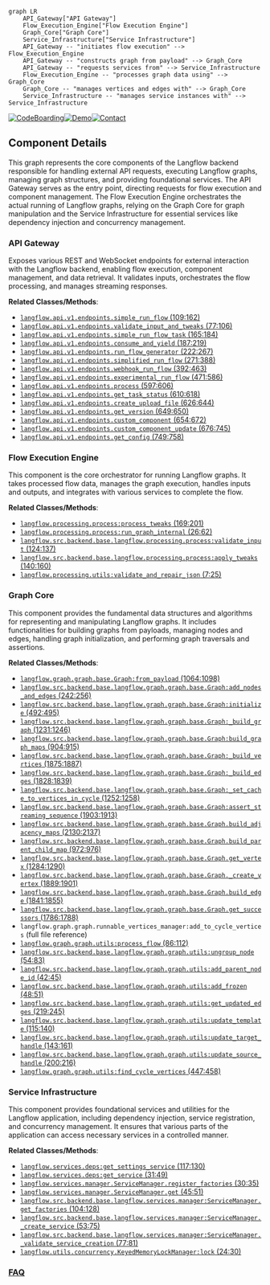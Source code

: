 ```mermaid
graph LR
    API_Gateway["API Gateway"]
    Flow_Execution_Engine["Flow Execution Engine"]
    Graph_Core["Graph Core"]
    Service_Infrastructure["Service Infrastructure"]
    API_Gateway -- "initiates flow execution" --> Flow_Execution_Engine
    API_Gateway -- "constructs graph from payload" --> Graph_Core
    API_Gateway -- "requests services from" --> Service_Infrastructure
    Flow_Execution_Engine -- "processes graph data using" --> Graph_Core
    Graph_Core -- "manages vertices and edges with" --> Graph_Core
    Service_Infrastructure -- "manages service instances with" --> Service_Infrastructure
```
[![CodeBoarding](https://img.shields.io/badge/Generated%20by-CodeBoarding-9cf?style=flat-square)](https://github.com/CodeBoarding/GeneratedOnBoardings)[![Demo](https://img.shields.io/badge/Try%20our-Demo-blue?style=flat-square)](https://www.codeboarding.org/demo)[![Contact](https://img.shields.io/badge/Contact%20us%20-%20contact@codeboarding.org-lightgrey?style=flat-square)](mailto:contact@codeboarding.org)

## Component Details

This graph represents the core components of the Langflow backend responsible for handling external API requests, executing Langflow graphs, managing graph structures, and providing foundational services. The API Gateway serves as the entry point, directing requests for flow execution and component management. The Flow Execution Engine orchestrates the actual running of Langflow graphs, relying on the Graph Core for graph manipulation and the Service Infrastructure for essential services like dependency injection and concurrency management.

### API Gateway
Exposes various REST and WebSocket endpoints for external interaction with the Langflow backend, enabling flow execution, component management, and data retrieval. It validates inputs, orchestrates the flow processing, and manages streaming responses.


**Related Classes/Methods**:

- <a href="https://github.com/langflow-ai/langflow/blob/master/src/backend/base/langflow/api/v1/endpoints.py#L109-L162" target="_blank" rel="noopener noreferrer">`langflow.api.v1.endpoints.simple_run_flow` (109:162)</a>
- <a href="https://github.com/langflow-ai/langflow/blob/master/src/backend/base/langflow/api/v1/endpoints.py#L77-L106" target="_blank" rel="noopener noreferrer">`langflow.api.v1.endpoints.validate_input_and_tweaks` (77:106)</a>
- <a href="https://github.com/langflow-ai/langflow/blob/master/src/backend/base/langflow/api/v1/endpoints.py#L165-L184" target="_blank" rel="noopener noreferrer">`langflow.api.v1.endpoints.simple_run_flow_task` (165:184)</a>
- <a href="https://github.com/langflow-ai/langflow/blob/master/src/backend/base/langflow/api/v1/endpoints.py#L187-L219" target="_blank" rel="noopener noreferrer">`langflow.api.v1.endpoints.consume_and_yield` (187:219)</a>
- <a href="https://github.com/langflow-ai/langflow/blob/master/src/backend/base/langflow/api/v1/endpoints.py#L222-L267" target="_blank" rel="noopener noreferrer">`langflow.api.v1.endpoints.run_flow_generator` (222:267)</a>
- <a href="https://github.com/langflow-ai/langflow/blob/master/src/backend/base/langflow/api/v1/endpoints.py#L271-L388" target="_blank" rel="noopener noreferrer">`langflow.api.v1.endpoints.simplified_run_flow` (271:388)</a>
- <a href="https://github.com/langflow-ai/langflow/blob/master/src/backend/base/langflow/api/v1/endpoints.py#L392-L463" target="_blank" rel="noopener noreferrer">`langflow.api.v1.endpoints.webhook_run_flow` (392:463)</a>
- <a href="https://github.com/langflow-ai/langflow/blob/master/src/backend/base/langflow/api/v1/endpoints.py#L471-L586" target="_blank" rel="noopener noreferrer">`langflow.api.v1.endpoints.experimental_run_flow` (471:586)</a>
- <a href="https://github.com/langflow-ai/langflow/blob/master/src/backend/base/langflow/api/v1/endpoints.py#L597-L606" target="_blank" rel="noopener noreferrer">`langflow.api.v1.endpoints.process` (597:606)</a>
- <a href="https://github.com/langflow-ai/langflow/blob/master/src/backend/base/langflow/api/v1/endpoints.py#L610-L618" target="_blank" rel="noopener noreferrer">`langflow.api.v1.endpoints.get_task_status` (610:618)</a>
- <a href="https://github.com/langflow-ai/langflow/blob/master/src/backend/base/langflow/api/v1/endpoints.py#L626-L644" target="_blank" rel="noopener noreferrer">`langflow.api.v1.endpoints.create_upload_file` (626:644)</a>
- <a href="https://github.com/langflow-ai/langflow/blob/master/src/backend/base/langflow/api/v1/endpoints.py#L649-L650" target="_blank" rel="noopener noreferrer">`langflow.api.v1.endpoints.get_version` (649:650)</a>
- <a href="https://github.com/langflow-ai/langflow/blob/master/src/backend/base/langflow/api/v1/endpoints.py#L654-L672" target="_blank" rel="noopener noreferrer">`langflow.api.v1.endpoints.custom_component` (654:672)</a>
- <a href="https://github.com/langflow-ai/langflow/blob/master/src/backend/base/langflow/api/v1/endpoints.py#L676-L745" target="_blank" rel="noopener noreferrer">`langflow.api.v1.endpoints.custom_component_update` (676:745)</a>
- <a href="https://github.com/langflow-ai/langflow/blob/master/src/backend/base/langflow/api/v1/endpoints.py#L749-L758" target="_blank" rel="noopener noreferrer">`langflow.api.v1.endpoints.get_config` (749:758)</a>


### Flow Execution Engine
This component is the core orchestrator for running Langflow graphs. It takes processed flow data, manages the graph execution, handles inputs and outputs, and integrates with various services to complete the flow.


**Related Classes/Methods**:

- <a href="https://github.com/langflow-ai/langflow/blob/master/src/backend/base/langflow/processing/process.py#L169-L201" target="_blank" rel="noopener noreferrer">`langflow.processing.process:process_tweaks` (169:201)</a>
- <a href="https://github.com/langflow-ai/langflow/blob/master/src/backend/base/langflow/processing/process.py#L26-L62" target="_blank" rel="noopener noreferrer">`langflow.processing.process:run_graph_internal` (26:62)</a>
- <a href="https://github.com/langflow-ai/langflow/blob/master/src/backend/base/langflow/processing/process.py#L124-L137" target="_blank" rel="noopener noreferrer">`langflow.src.backend.base.langflow.processing.process:validate_input` (124:137)</a>
- <a href="https://github.com/langflow-ai/langflow/blob/master/src/backend/base/langflow/processing/process.py#L140-L160" target="_blank" rel="noopener noreferrer">`langflow.src.backend.base.langflow.processing.process:apply_tweaks` (140:160)</a>
- <a href="https://github.com/langflow-ai/langflow/blob/master/src/backend/base/langflow/processing/utils.py#L7-L25" target="_blank" rel="noopener noreferrer">`langflow.processing.utils:validate_and_repair_json` (7:25)</a>


### Graph Core
This component provides the fundamental data structures and algorithms for representing and manipulating Langflow graphs. It includes functionalities for building graphs from payloads, managing nodes and edges, handling graph initialization, and performing graph traversals and assertions.


**Related Classes/Methods**:

- <a href="https://github.com/langflow-ai/langflow/blob/master/src/backend/base/langflow/graph/graph/base.py#L1064-L1098" target="_blank" rel="noopener noreferrer">`langflow.graph.graph.base.Graph:from_payload` (1064:1098)</a>
- <a href="https://github.com/langflow-ai/langflow/blob/master/src/backend/base/langflow/graph/graph/base.py#L242-L256" target="_blank" rel="noopener noreferrer">`langflow.src.backend.base.langflow.graph.graph.base.Graph:add_nodes_and_edges` (242:256)</a>
- <a href="https://github.com/langflow-ai/langflow/blob/master/src/backend/base/langflow/graph/graph/base.py#L492-L495" target="_blank" rel="noopener noreferrer">`langflow.src.backend.base.langflow.graph.graph.base.Graph:initialize` (492:495)</a>
- <a href="https://github.com/langflow-ai/langflow/blob/master/src/backend/base/langflow/graph/graph/base.py#L1231-L1246" target="_blank" rel="noopener noreferrer">`langflow.src.backend.base.langflow.graph.graph.base.Graph:_build_graph` (1231:1246)</a>
- <a href="https://github.com/langflow-ai/langflow/blob/master/src/backend/base/langflow/graph/graph/base.py#L904-L915" target="_blank" rel="noopener noreferrer">`langflow.src.backend.base.langflow.graph.graph.base.Graph:build_graph_maps` (904:915)</a>
- <a href="https://github.com/langflow-ai/langflow/blob/master/src/backend/base/langflow/graph/graph/base.py#L1875-L1887" target="_blank" rel="noopener noreferrer">`langflow.src.backend.base.langflow.graph.graph.base.Graph:_build_vertices` (1875:1887)</a>
- <a href="https://github.com/langflow-ai/langflow/blob/master/src/backend/base/langflow/graph/graph/base.py#L1828-L1839" target="_blank" rel="noopener noreferrer">`langflow.src.backend.base.langflow.graph.graph.base.Graph:_build_edges` (1828:1839)</a>
- <a href="https://github.com/langflow-ai/langflow/blob/master/src/backend/base/langflow/graph/graph/base.py#L1252-L1258" target="_blank" rel="noopener noreferrer">`langflow.src.backend.base.langflow.graph.graph.base.Graph:_set_cache_to_vertices_in_cycle` (1252:1258)</a>
- <a href="https://github.com/langflow-ai/langflow/blob/master/src/backend/base/langflow/graph/graph/base.py#L1903-L1913" target="_blank" rel="noopener noreferrer">`langflow.src.backend.base.langflow.graph.graph.base.Graph:assert_streaming_sequence` (1903:1913)</a>
- <a href="https://github.com/langflow-ai/langflow/blob/master/src/backend/base/langflow/graph/graph/base.py#L2130-L2137" target="_blank" rel="noopener noreferrer">`langflow.src.backend.base.langflow.graph.graph.base.Graph.build_adjacency_maps` (2130:2137)</a>
- <a href="https://github.com/langflow-ai/langflow/blob/master/src/backend/base/langflow/graph/graph/base.py#L972-L976" target="_blank" rel="noopener noreferrer">`langflow.src.backend.base.langflow.graph.graph.base.Graph.build_parent_child_map` (972:976)</a>
- <a href="https://github.com/langflow-ai/langflow/blob/master/src/backend/base/langflow/graph/graph/base.py#L1284-L1290" target="_blank" rel="noopener noreferrer">`langflow.src.backend.base.langflow.graph.graph.base.Graph.get_vertex` (1284:1290)</a>
- <a href="https://github.com/langflow-ai/langflow/blob/master/src/backend/base/langflow/graph/graph/base.py#L1889-L1901" target="_blank" rel="noopener noreferrer">`langflow.src.backend.base.langflow.graph.graph.base.Graph._create_vertex` (1889:1901)</a>
- <a href="https://github.com/langflow-ai/langflow/blob/master/src/backend/base/langflow/graph/graph/base.py#L1841-L1855" target="_blank" rel="noopener noreferrer">`langflow.src.backend.base.langflow.graph.graph.base.Graph.build_edge` (1841:1855)</a>
- <a href="https://github.com/langflow-ai/langflow/blob/master/src/backend/base/langflow/graph/graph/base.py#L1786-L1788" target="_blank" rel="noopener noreferrer">`langflow.src.backend.base.langflow.graph.graph.base.Graph.get_successors` (1786:1788)</a>
- `langflow.graph.graph.runnable_vertices_manager:add_to_cycle_vertices` (full file reference)
- <a href="https://github.com/langflow-ai/langflow/blob/master/src/backend/base/langflow/graph/graph/utils.py#L86-L112" target="_blank" rel="noopener noreferrer">`langflow.graph.graph.utils:process_flow` (86:112)</a>
- <a href="https://github.com/langflow-ai/langflow/blob/master/src/backend/base/langflow/graph/graph/utils.py#L54-L83" target="_blank" rel="noopener noreferrer">`langflow.src.backend.base.langflow.graph.graph.utils:ungroup_node` (54:83)</a>
- <a href="https://github.com/langflow-ai/langflow/blob/master/src/backend/base/langflow/graph/graph/utils.py#L42-L45" target="_blank" rel="noopener noreferrer">`langflow.src.backend.base.langflow.graph.graph.utils:add_parent_node_id` (42:45)</a>
- <a href="https://github.com/langflow-ai/langflow/blob/master/src/backend/base/langflow/graph/graph/utils.py#L48-L51" target="_blank" rel="noopener noreferrer">`langflow.src.backend.base.langflow.graph.graph.utils:add_frozen` (48:51)</a>
- <a href="https://github.com/langflow-ai/langflow/blob/master/src/backend/base/langflow/graph/graph/utils.py#L219-L245" target="_blank" rel="noopener noreferrer">`langflow.src.backend.base.langflow.graph.graph.utils:get_updated_edges` (219:245)</a>
- <a href="https://github.com/langflow-ai/langflow/blob/master/src/backend/base/langflow/graph/graph/utils.py#L115-L140" target="_blank" rel="noopener noreferrer">`langflow.src.backend.base.langflow.graph.graph.utils:update_template` (115:140)</a>
- <a href="https://github.com/langflow-ai/langflow/blob/master/src/backend/base/langflow/graph/graph/utils.py#L143-L161" target="_blank" rel="noopener noreferrer">`langflow.src.backend.base.langflow.graph.graph.utils:update_target_handle` (143:161)</a>
- <a href="https://github.com/langflow-ai/langflow/blob/master/src/backend/base/langflow/graph/graph/utils.py#L200-L216" target="_blank" rel="noopener noreferrer">`langflow.src.backend.base.langflow.graph.graph.utils:update_source_handle` (200:216)</a>
- <a href="https://github.com/langflow-ai/langflow/blob/master/src/backend/base/langflow/graph/graph/utils.py#L447-L458" target="_blank" rel="noopener noreferrer">`langflow.graph.graph.utils:find_cycle_vertices` (447:458)</a>


### Service Infrastructure
This component provides foundational services and utilities for the Langflow application, including dependency injection, service registration, and concurrency management. It ensures that various parts of the application can access necessary services in a controlled manner.


**Related Classes/Methods**:

- <a href="https://github.com/langflow-ai/langflow/blob/master/src/backend/base/langflow/services/deps.py#L117-L130" target="_blank" rel="noopener noreferrer">`langflow.services.deps:get_settings_service` (117:130)</a>
- <a href="https://github.com/langflow-ai/langflow/blob/master/src/backend/base/langflow/services/deps.py#L31-L49" target="_blank" rel="noopener noreferrer">`langflow.services.deps:get_service` (31:49)</a>
- <a href="https://github.com/langflow-ai/langflow/blob/master/src/backend/base/langflow/services/manager.py#L30-L35" target="_blank" rel="noopener noreferrer">`langflow.services.manager.ServiceManager.register_factories` (30:35)</a>
- <a href="https://github.com/langflow-ai/langflow/blob/master/src/backend/base/langflow/services/manager.py#L45-L51" target="_blank" rel="noopener noreferrer">`langflow.services.manager.ServiceManager.get` (45:51)</a>
- <a href="https://github.com/langflow-ai/langflow/blob/master/src/backend/base/langflow/services/manager.py#L104-L128" target="_blank" rel="noopener noreferrer">`langflow.src.backend.base.langflow.services.manager:ServiceManager.get_factories` (104:128)</a>
- <a href="https://github.com/langflow-ai/langflow/blob/master/src/backend/base/langflow/services/manager.py#L53-L75" target="_blank" rel="noopener noreferrer">`langflow.src.backend.base.langflow.services.manager:ServiceManager._create_service` (53:75)</a>
- <a href="https://github.com/langflow-ai/langflow/blob/master/src/backend/base/langflow/services/manager.py#L77-L81" target="_blank" rel="noopener noreferrer">`langflow.src.backend.base.langflow.services.manager:ServiceManager._validate_service_creation` (77:81)</a>
- <a href="https://github.com/langflow-ai/langflow/blob/master/src/backend/base/langflow/utils/concurrency.py#L24-L30" target="_blank" rel="noopener noreferrer">`langflow.utils.concurrency.KeyedMemoryLockManager:lock` (24:30)</a>




### [FAQ](https://github.com/CodeBoarding/GeneratedOnBoardings/tree/main?tab=readme-ov-file#faq)